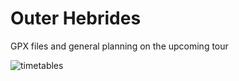 # Outer Hebrides
GPX files and general planning on the upcoming tour

![timetables](images/timetable.png)


